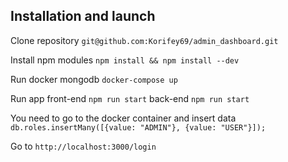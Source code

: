 ## Installation and launch

Clone repository
    ```
        git@github.com:Korifey69/admin_dashboard.git
    ```


Install npm modules
    ```
        npm install && npm install --dev
    ```


Run docker mongodb
    ```
        docker-compose up
    ```


Run app
    front-end
        ```
            npm run start
        ```
    back-end
        ```
            npm run start
        ```


You need to go to the docker container and insert data
    ```
        db.roles.insertMany([{value: "ADMIN"}, {value: "USER"}]);
    ```


Go to
    ```
        http://localhost:3000/login
    ```